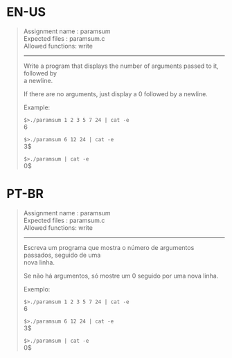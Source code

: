 # EN-US

> Assignment name  : paramsum   
> Expected files   : paramsum.c   
> Allowed functions: write   
> 
> --------------------------------------------------------------------------------   
> 
> Write a program that displays the number of arguments passed to it, followed by   
> a newline.   
> 
> If there are no arguments, just display a 0 followed by a newline.   
> 
> Example:   
> 
> `$>./paramsum 1 2 3 5 7 24 | cat -e`   
> 6   
> 
> `$>./paramsum 6 12 24 | cat -e`   
> 3$   
> 
> `$>./paramsum | cat -e`   
> 0$   

# PT-BR

> Assignment name  : paramsum   
> Expected files   : paramsum.c   
> Allowed functions: write   
> 
> --------------------------------------------------------------------------------   
>
> Escreva um programa que mostra o número de argumentos passados, seguido de uma   
> nova linha.   
>
> Se não há argumentos, só mostre um 0 seguido por uma nova linha.   
> 
> Exemplo:   
> 
> `$>./paramsum 1 2 3 5 7 24 | cat -e`   
> 6   
> 
> `$>./paramsum 6 12 24 | cat -e`   
> 3$   
> 
> `$>./paramsum | cat -e`   
> 0$   
